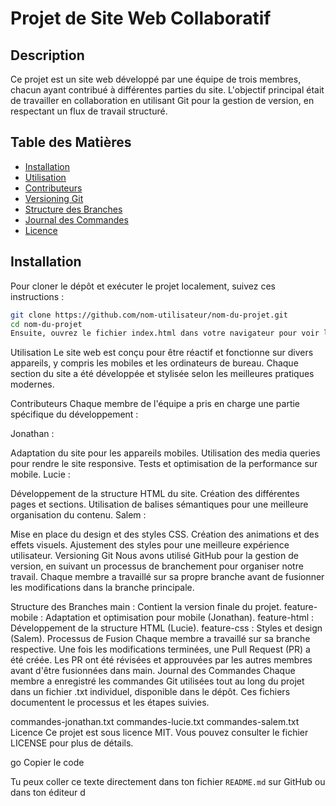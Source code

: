 # Projet de Site Web Collaboratif

## Description
Ce projet est un site web développé par une équipe de trois membres, chacun ayant contribué à différentes parties du site. L'objectif principal était de travailler en collaboration en utilisant Git pour la gestion de version, en respectant un flux de travail structuré.

## Table des Matières
- [Installation](#installation)
- [Utilisation](#utilisation)
- [Contributeurs](#contributeurs)
- [Versioning Git](#versioning-git)
- [Structure des Branches](#structure-des-branches)
- [Journal des Commandes](#journal-des-commandes)
- [Licence](#licence)

## Installation
Pour cloner le dépôt et exécuter le projet localement, suivez ces instructions :

```bash
git clone https://github.com/nom-utilisateur/nom-du-projet.git
cd nom-du-projet
Ensuite, ouvrez le fichier index.html dans votre navigateur pour voir le site.
```
Utilisation
Le site web est conçu pour être réactif et fonctionne sur divers appareils, y compris les mobiles et les ordinateurs de bureau. Chaque section du site a été développée et stylisée selon les meilleures pratiques modernes.

Contributeurs
Chaque membre de l'équipe a pris en charge une partie spécifique du développement :

Jonathan :

Adaptation du site pour les appareils mobiles.
Utilisation des media queries pour rendre le site responsive.
Tests et optimisation de la performance sur mobile.
Lucie :

Développement de la structure HTML du site.
Création des différentes pages et sections.
Utilisation de balises sémantiques pour une meilleure organisation du contenu.
Salem :

Mise en place du design et des styles CSS.
Création des animations et des effets visuels.
Ajustement des styles pour une meilleure expérience utilisateur.
Versioning Git
Nous avons utilisé GitHub pour la gestion de version, en suivant un processus de branchement pour organiser notre travail. Chaque membre a travaillé sur sa propre branche avant de fusionner les modifications dans la branche principale.

Structure des Branches
main : Contient la version finale du projet.
feature-mobile : Adaptation et optimisation pour mobile (Jonathan).
feature-html : Développement de la structure HTML (Lucie).
feature-css : Styles et design (Salem).
Processus de Fusion
Chaque membre a travaillé sur sa branche respective.
Une fois les modifications terminées, une Pull Request (PR) a été créée.
Les PR ont été révisées et approuvées par les autres membres avant d'être fusionnées dans main.
Journal des Commandes
Chaque membre a enregistré les commandes Git utilisées tout au long du projet dans un fichier .txt individuel, disponible dans le dépôt. Ces fichiers documentent le processus et les étapes suivies.

commandes-jonathan.txt
commandes-lucie.txt
commandes-salem.txt
Licence
Ce projet est sous licence MIT. Vous pouvez consulter le fichier LICENSE pour plus de détails.

go
Copier le code

Tu peux coller ce texte directement dans ton fichier `README.md` sur GitHub ou dans ton éditeur d
